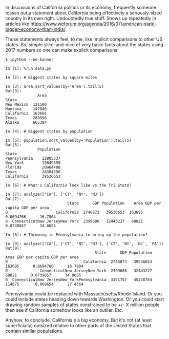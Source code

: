 In discussions of California politics or its economy, frequently someone tosses
out a statement about California being effectively a seriously-sized country in
its own right.  Undoubtedly true stuff.  Shows up repeatedly in articles like
https://www.weforum.org/agenda/2016/07/american-state-bigger-economy-than-india/.

Those statements always feel, to me, like implicit comparisons to other US
states.  So, simple slice-and-dice of very basic facts about the states using
2017 numbers so one can make explicit comparisons:

    $ ipython --no-banner

    In [1]: %run data.py

    In [2]: # Biggest states by square miles

    In [3]: area.sort_values(by='Area').tail(5)
    Out[3]:
                  Area
    State
    New Mexico  121590
    Montana     147040
    California  163695
    Texas       268596
    Alaska      665384

    In [4]: # Biggest states by population

    In [5]: population.sort_values(by='Population').tail(5)
    Out[5]:
                  Population
    State
    Pennsylvania    12805537
    New York        19849399
    Florida         20984400
    Texas           28304596
    California      39536653

    In [6]: # What's California look like vs the Tri State?

    In [7]: analyze(['CA'], ['CT', 'NY', 'NJ'])
    Out[7]:
                               State      GDP Population    Area GDP per capita GDP per area
    0                     California  2746873   39536653  163695      0.0694766      16.7804
    0  ConnecticutNew JerseyNew York  2399686   32443227   68821      0.0739657      34.8685

    In [8]: # Throwing in Pennsylvania to bring up the population?

    In [9]: analyze(['CA'], ['CT', 'NY', 'NJ'], ['CT', 'NY', 'NJ', 'PA'])
    Out[9]:
                                           State      GDP Population    Area GDP per capita GDP per area
    0                                 California  2746873   39536653  163695      0.0694766      16.7804
    0              ConnecticutNew JerseyNew York  2399686   32443227   68821      0.0739657      34.8685
    0  ConnecticutNew JerseyNew YorkPennsylvania  3151757   45248764  114875       0.069654      27.4364

Pennsylvania could be replaced with Massachusetts/Rhode Island.  Or you could
include states heading down towards Washington.  Or you could start drawing
random samples of states constrained to be +/- X million people then see if
California somehow looks like an outlier.  Etc.

Anyhow, to conclude, California's a big economy.  But it's not (at least
superficially) outsized relative to other parts of the United States
that contain similar populations.

